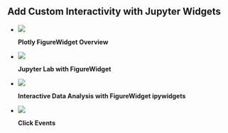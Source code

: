 ## Add Custom Interactivity with Jupyter Widgets

<div class="grid cards" markdown>

-   [![](https://images.plot.ly/plotly-documentation/thumbnail/figurewidget-overview.gif)](figurewidget.md)

    **Plotly FigureWidget Overview**


-   [![](https://images.plot.ly/plotly-documentation/thumbnail/figurewidget-jupyterlab.png)](jupyter-lab-tools.md)

    **Jupyter Lab with FigureWidget**


-   [![](https://images.plot.ly/plotly-documentation/thumbnail/multi-widget.jpg)](figurewidget-app.md)

    **Interactive Data Analysis with FigureWidget ipywidgets**


-   [![](https://images.plot.ly/plotly-documentation/thumbnail/figurewidget-click-events.gif)](click-events.md)

    **Click Events**

</div>